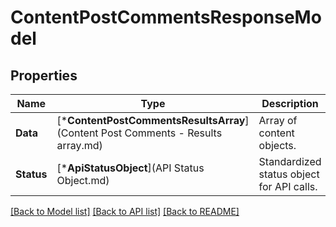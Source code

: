 # ContentPostCommentsResponseModel

## Properties
Name | Type | Description | Notes
------------ | ------------- | ------------- | -------------
**Data** | [***ContentPostCommentsResultsArray**](Content Post Comments - Results array.md) | Array of content objects. | [default to null]
**Status** | [***ApiStatusObject**](API Status Object.md) | Standardized status object for API calls. | [optional] [default to null]

[[Back to Model list]](../README.md#documentation-for-models) [[Back to API list]](../README.md#documentation-for-api-endpoints) [[Back to README]](../README.md)



